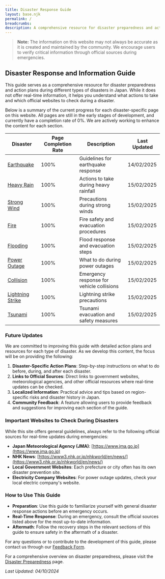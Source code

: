 ```yaml
---
title: Disaster Response Guide
layout: base.njk
permalink: /
breadcrumbs:
description: A comprehensive resource for disaster preparedness and action plans during different types of disasters in Japan.
---
```


> **Note:** The information on this website may not always be accurate as it is created and maintained by the community. We encourage users to verify critical information through official sources during emergencies.

## Disaster Response and Information Guide

This guide serves as a comprehensive resource for disaster preparedness and action plans during different types of disasters in Japan. While it does not offer real-time information, it helps you understand what actions to take and which official websites to check during a disaster.

Below is a summary of the current progress for each disaster-specific page on this website. All pages are still in the early stages of development, and currently have a completion rate of 0%. We are actively working to enhance the content for each section.

| **Disaster**                            | **Page Completion Rate** | **Description**                           | **Last Updated** |
| --------------------------------------- | ------------------------ | ----------------------------------------- | ---------------- |
| [Earthquake](./earthquake/)             | 100%                     | Guidelines for earthquake response        | 14/02/2025       |
| [Heavy Rain](./heavy-rain/)             | 100%                     | Actions to take during heavy rainfall     | 15/02/2025       |
| [Strong Wind](./strong-wind/)           | 100%                     | Precautions during strong winds           | 15/02/2025       |
| [Fire](./fire/)                         | 100%                     | Fire safety and evacuation procedures     | 15/02/2025       |
| [Flooding](./flooding/)                 | 100%                     | Flood response and evacuation steps       | 15/02/2025       |
| [Power Outage](./power-outage/)         | 100%                     | What to do during power outages           | 15/02/2025       |
| [Collision](./collision/)               | 100%                     | Emergency response for vehicle collisions | 15/02/2025       |
| [Lightning Strike](./lightning-strike/) | 100%                     | Lightning strike precautions              | 15/02/2025       |
| [Tsunami](./tsunami/)                   | 100%                     | Tsunami evacuation and safety measures    | 15/02/2025       |

### Future Updates

We are committed to improving this guide with detailed action plans and resources for each type of disaster. As we develop this content, the focus will be on providing the following:

1. **Disaster-Specific Action Plans**: Step-by-step instructions on what to do before, during, and after each disaster.
2. **Links to Official Sources**: Direct links to government websites, meteorological agencies, and other official resources where real-time updates can be checked.
3. **Localized Information**: Practical advice and tips based on region-specific risks and disaster history in Japan.
4. **Community Feedback**: A feature allowing users to provide feedback and suggestions for improving each section of the guide.

### Important Websites to Check During Disasters

While this site offers general guidelines, always refer to the following official sources for real-time updates during emergencies:

- **Japan Meteorological Agency (JMA)**: [https://www.jma.go.jp](https://www.jma.go.jp)
- **NHK News**: [https://www3.nhk.or.jp/nhkworld/en/news/](https://www3.nhk.or.jp/nhkworld/en/news/)
- **Local Government Websites**: Each prefecture or city often has its own disaster prevention site.
- **Electricity Company Websites**: For power outage updates, check your local electric company's website.

### How to Use This Guide

- **Preparation**: Use this guide to familiarize yourself with general disaster response actions before an emergency occurs.
- **Real-Time Response**: During an emergency, consult the official sources listed above for the most up-to-date information.
- **Aftermath**: Follow the recovery steps in the relevant sections of this guide to ensure safety in the aftermath of a disaster.

For any questions or to contribute to the development of this guide, please contact us through our [Feedback Form](https://github.com/evacuate/guide/issues).

For a comprehensive overview on disaster preparedness, please visit the [Disaster Preparedness](./disaster/) page.

_Last Updated: 04/10/2024_

